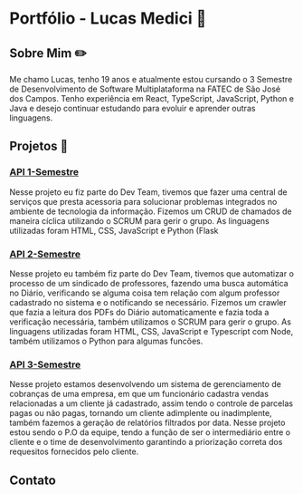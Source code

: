 # Portfólio - Lucas Medici 👋

<h2>Sobre Mim ✏️</h2>
Me chamo Lucas, tenho 19 anos e atualmente estou cursando o 3 Semestre de Desenvolvimento de Software Multiplataforma na FATEC de São José dos Campos. Tenho experiência em React, TypeScript, JavaScript, Python e Java e desejo continuar estudando para evoluir e aprender outras linguagens.

##
<h2>Projetos 📁</h2>
<h3><a href="https://github.com/whatscodeg3/API-DSM-ServiceDesk">API 1-Semestre</a></h3>
Nesse projeto eu fiz parte do Dev Team, tivemos que fazer uma central de serviços que presta acessoria para solucionar problemas integrados no ambiente de tecnologia da informação. Fizemos um CRUD de chamados de maneira cíclica utilizando o SCRUM para gerir o grupo. As linguagens utilizadas foram HTML, CSS, JavaScript e Python (Flask

<h3><a href="https://github.com/whatscodeg3/API-2DSM-DailyBot">API 2-Semestre</a></h3>
Nesse projeto eu também fiz parte do Dev Team, tivemos que automatizar o processo de um sindicado de professores, fazendo uma busca automática no Diário, verificando se alguma coisa tem relação com algum professor cadastrado no sistema e o notificando se necessário. Fizemos um crawler que fazia a leitura dos PDFs do Diário automaticamente e fazia toda a verificação necessária, também utilizamos o SCRUM para gerir o grupo. As linguagens utilizadas foram HTML, CSS, JavaScript e Typescript com Node, também utilizamos o Python para algumas funcões.

<h3><a href="https://github.com/whatscodeg3/API-3DSM">API 3-Semestre</a></h3>
Nesse projeto estamos desenvolvendo um sistema de gerenciamento de cobranças de uma empresa, em que um funcionário cadastra vendas relacionadas a um cliente já cadastrado, assim tendo o controle de parcelas pagas ou não pagas, tornando um cliente adimplente ou inadimplente, também fazemos a geração de relatórios filtrados por data. Nesse projeto estou sendo o P.O da equipe, tendo a função de ser o intermediário entre o cliente e o time de desenvolvimento garantindo a priorização correta dos requesitos fornecidos pelo cliente.



##
<h2>Contato </h2>

